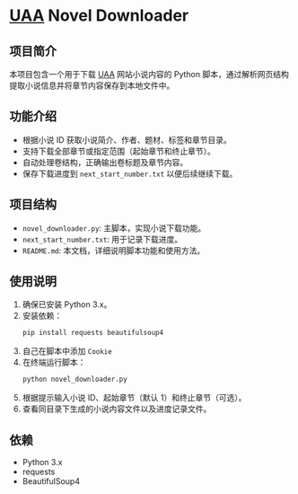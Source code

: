 # [UAA](https://uaadizhi.com/) Novel Downloader

## 项目简介
本项目包含一个用于下载 [UAA](https://uaadizhi.com/) 网站小说内容的 Python 脚本，通过解析网页结构提取小说信息并将章节内容保存到本地文件中。

## 功能介绍
- 根据小说 ID 获取小说简介、作者、题材、标签和章节目录。
- 支持下载全部章节或指定范围（起始章节和终止章节）。
- 自动处理卷结构，正确输出卷标题及章节内容。
- 保存下载进度到 `next_start_number.txt` 以便后续继续下载。

## 项目结构
- `novel_downloader.py`: 主脚本，实现小说下载功能。
- `next_start_number.txt`: 用于记录下载进度。
- `README.md`: 本文档，详细说明脚本功能和使用方法。

## 使用说明
1.  确保已安装 Python 3.x。
2.  安装依赖：
    ```bash
    pip install requests beautifulsoup4
    ```
3.  自己在脚本中添加 `Cookie`
4.  在终端运行脚本：
    ```bash
    python novel_downloader.py
    ```
5.  根据提示输入小说 ID、起始章节（默认 1）和终止章节（可选）。
6.  查看同目录下生成的小说内容文件以及进度记录文件。

## 依赖
- Python 3.x
- requests
- BeautifulSoup4

